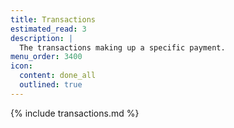 ```yaml
---
title: Transactions
estimated_read: 3
description: |
  The transactions making up a specific payment.
menu_order: 3400
icon:
  content: done_all
  outlined: true
---
```


{% include transactions.md %}
